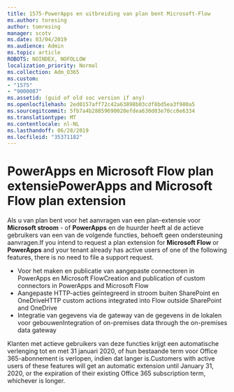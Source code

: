 ```yaml
---
title: 1575-PowerApps en uitbreiding van plan bent Microsoft-Flow
ms.author: toresing
author: tomresing
manager: scotv
ms.date: 03/04/2019
ms.audience: Admin
ms.topic: article
ROBOTS: NOINDEX, NOFOLLOW
localization_priority: Normal
ms.collection: Adm_O365
ms.custom:
- "1575"
- "9000087"
ms.assetid: (guid of old soc version if any)
ms.openlocfilehash: 2ed0157aff72c42a63898b03cdf8bd5ea3f980a5
ms.sourcegitcommit: 5fb7a4b28859690020efdea630d03e70cc0e6334
ms.translationtype: MT
ms.contentlocale: nl-NL
ms.lasthandoff: 06/28/2019
ms.locfileid: "35371182"
---
```

# <a name="powerapps-and-microsoft-flow-plan-extension"></a><span data-ttu-id="8cd2f-102">PowerApps en Microsoft Flow plan extensie</span><span class="sxs-lookup"><span data-stu-id="8cd2f-102">PowerApps and Microsoft Flow plan extension</span></span>

<span data-ttu-id="8cd2f-103">Als u van plan bent voor het aanvragen van een plan-extensie voor **Microsoft stroom** - of **PowerApps** en de huurder heeft al de actieve gebruikers van een van de volgende functies, behoeft geen ondersteuning aanvragen.</span><span class="sxs-lookup"><span data-stu-id="8cd2f-103">If you intend to request a plan extension for **Microsoft Flow** or **PowerApps** and your tenant already has active users of one of the following features, there is no need to file a support request.</span></span>

- <span data-ttu-id="8cd2f-104">Voor het maken en publicatie van aangepaste connectoren in PowerApps en Microsoft Flow</span><span class="sxs-lookup"><span data-stu-id="8cd2f-104">Creation and publication of custom connectors in PowerApps and Microsoft Flow</span></span>
- <span data-ttu-id="8cd2f-105">Aangepaste HTTP-acties geïntegreerd in stroom buiten SharePoint en OneDrive</span><span class="sxs-lookup"><span data-stu-id="8cd2f-105">HTTP custom actions integrated into Flow outside SharePoint and OneDrive</span></span>
- <span data-ttu-id="8cd2f-106">Integratie van gegevens via de gateway van de gegevens in de lokalen voor gebouwen</span><span class="sxs-lookup"><span data-stu-id="8cd2f-106">Integration of on-premises data through the on-premises  data gateway</span></span>

<span data-ttu-id="8cd2f-107">Klanten met actieve gebruikers van deze functies krijgt een automatische verlenging tot en met 31 januari 2020, of hun bestaande term voor Office 365-abonnement is verlopen, indien dat langer is.</span><span class="sxs-lookup"><span data-stu-id="8cd2f-107">Customers with active users of these features will get an automatic extension until January 31, 2020, or the expiration of their existing Office 365 subscription term, whichever is longer.</span></span>